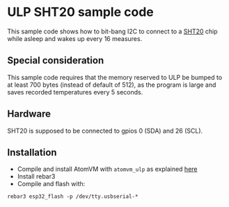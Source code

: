 <!---
  Copyright 2023 Paul Guyot <pguyot@kallisys.net>

  SPDX-License-Identifier: Apache-2.0 OR LGPL-2.1-or-later
-->

ULP SHT20 sample code
=====================

This sample code shows how to bit-bang I2C to connect to a
[SHT20](https://sensirion.com/media/documents/CCDE1377/635000A2/Sensirion_Datasheet_Humidity_Sensor_SHT20.pdf)
chip while asleep and wakes up every 16 measures.

Special consideration
---------------------

This sample code requires that the memory reserved to ULP be bumped to at least
700 bytes (instead of default of 512), as the program is large and saves recorded
temperatures every 5 seconds.

Hardware
--------

SHT20 is supposed to be connected to gpios 0 (SDA) and 26 (SCL).

Installation
------------

- Compile and install AtomVM with `atomvm_ulp` as explained [here](../../README.md)
- Install rebar3
- Compile and flash with:

```
rebar3 esp32_flash -p /dev/tty.usbserial-*
```
